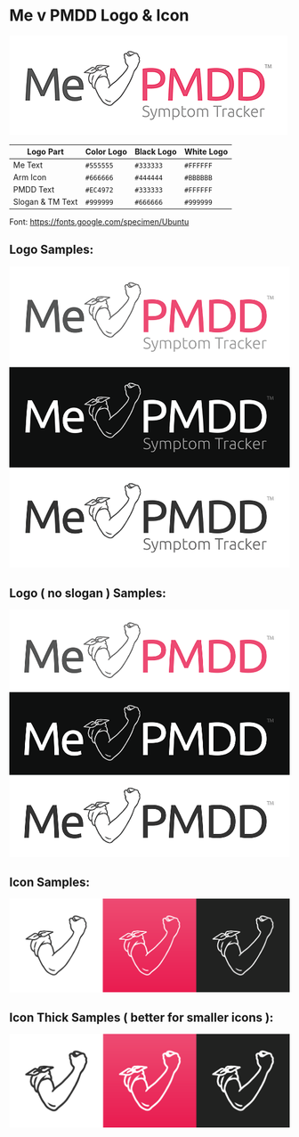 Me v PMDD Logo & Icon
===

![logo samples](logo.png "logo samples")

| Logo Part        | Color Logo | Black Logo | White Logo |
|------------------|------------|------------|------------|
| Me Text          | `#555555`  | `#333333`  | `#FFFFFF`  |
| Arm Icon         | `#666666`  | `#444444`  | `#BBBBBB`  |
| PMDD Text        | `#EC4972`  | `#333333`  | `#FFFFFF`  |
| Slogan & TM Text | `#999999`  | `#666666`  | `#999999`  |

Font: https://fonts.google.com/specimen/Ubuntu


Logo Samples:
---

![logo samples](logo/sample.png "logo samples")


Logo ( no slogan ) Samples:
---

![logo samples](logo-no-slogan/sample.png "logo samples")


Icon Samples:
---

![icon samples](icon/sample.png "icon samples")

Icon Thick Samples ( better for smaller icons ):
---

![icon samples](icon-thick/sample.png "icon samples")
